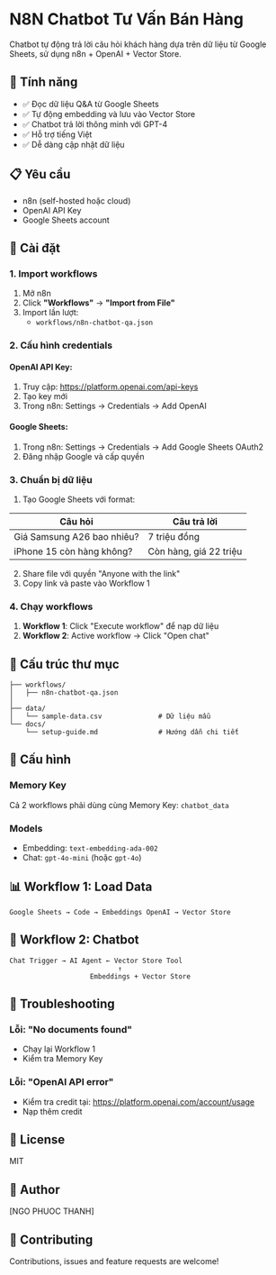# N8N Chatbot Tư Vấn Bán Hàng

Chatbot tự động trả lời câu hỏi khách hàng dựa trên dữ liệu từ Google Sheets, sử dụng n8n + OpenAI + Vector Store.

## 🎯 Tính năng

- ✅ Đọc dữ liệu Q&A từ Google Sheets
- ✅ Tự động embedding và lưu vào Vector Store
- ✅ Chatbot trả lời thông minh với GPT-4
- ✅ Hỗ trợ tiếng Việt
- ✅ Dễ dàng cập nhật dữ liệu

## 📋 Yêu cầu

- n8n (self-hosted hoặc cloud)
- OpenAI API Key
- Google Sheets account

## 🚀 Cài đặt

### 1. Import workflows

1. Mở n8n
2. Click **"Workflows"** → **"Import from File"**
3. Import lần lượt:
   - `workflows/n8n-chatbot-qa.json`
   

### 2. Cấu hình credentials

#### OpenAI API Key:
1. Truy cập: https://platform.openai.com/api-keys
2. Tạo key mới
3. Trong n8n: Settings → Credentials → Add OpenAI

#### Google Sheets:
1. Trong n8n: Settings → Credentials → Add Google Sheets OAuth2
2. Đăng nhập Google và cấp quyền

### 3. Chuẩn bị dữ liệu

1. Tạo Google Sheets với format:

| Câu hỏi | Câu trả lời |
|---------|-------------|
| Giá Samsung A26 bao nhiêu? | 7 triệu đồng |
| iPhone 15 còn hàng không? | Còn hàng, giá 22 triệu |

2. Share file với quyền "Anyone with the link"
3. Copy link và paste vào Workflow 1

### 4. Chạy workflows

1. **Workflow 1**: Click "Execute workflow" để nạp dữ liệu
2. **Workflow 2**: Active workflow → Click "Open chat"

## 📁 Cấu trúc thư mục
```
├── workflows/
│   ├── n8n-chatbot-qa.json    
│       
├── data/
│   └── sample-data.csv              # Dữ liệu mẫu
└── docs/
    └── setup-guide.md               # Hướng dẫn chi tiết
```

## 🔧 Cấu hình

### Memory Key
Cả 2 workflows phải dùng cùng Memory Key: `chatbot_data`

### Models
- Embedding: `text-embedding-ada-002`
- Chat: `gpt-4o-mini` (hoặc `gpt-4o`)

## 📊 Workflow 1: Load Data
```
Google Sheets → Code → Embeddings OpenAI → Vector Store
```

## 💬 Workflow 2: Chatbot
```
Chat Trigger → AI Agent ← Vector Store Tool
                           ↑
                    Embeddings + Vector Store
```

## 🐛 Troubleshooting

### Lỗi: "No documents found"
- Chạy lại Workflow 1
- Kiểm tra Memory Key

### Lỗi: "OpenAI API error"
- Kiểm tra credit tại: https://platform.openai.com/account/usage
- Nạp thêm credit

## 📝 License

MIT

## 👤 Author

[NGO PHUOC THANH]

## 🤝 Contributing

Contributions, issues and feature requests are welcome!